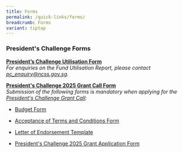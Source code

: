 ```yaml
---
title: Forms
permalink: /quick-links/forms/
breadcrumb: Forms
variant: tiptap
---
```

<h3>President's Challenge Forms</h3>
<p><strong><a href="https://form.gov.sg/61ef5b592686c20012598c39" rel="noopener noreferrer nofollow" target="_blank">President’s Challenge Utilisation Form</a></strong>
<br><em>For enquiries on the Fund Utilisation Report, please contact <a href="mailto:pc_enquiry@ncss.gov.sg" rel="noopener noreferrer nofollow" target="_blank">pc_enquiry@ncss.gov.sg</a>.</em>
<br>
</p>
<p><strong><u>President's Challenge 2025 Grant Call Form</u></strong><u><br></u><em>Submission of the following forms is mandatory when applying for the <a href="https://go.gov.sg/pc2025grant" rel="noopener nofollow" target="_blank">President's Challenge Grant Call</a>:</em>
</p>
<ul data-tight="true" class="tight">
<li>
<p><a href="https://go.gov.sg/budgetformpcgrantcall" rel="noopener nofollow" target="_blank">Budget Form</a>
</p>
</li>
<li>
<p><a href="/files/grant call/Acceptance_of_Terms_and_Conditions_PC_Application_form.pdf" rel="noopener noreferrer nofollow" target="_blank">Acceptance of Terms and Conditions Form</a>
</p>
</li>
<li>
<p><a href="/files/grant call/Letter_of_endorsement_template.pdf" rel="noopener nofollow" target="_blank">Letter of Endorsement Template</a>
</p>
</li>
<li>
<p><a href="/files/grant call/PC2025_ApplicationForm.pdf" rel="noopener noreferrer nofollow" target="_blank">President's Challenge 2025 Grant Application Form</a>
</p>
<p></p>
</li>
</ul>
<p></p>